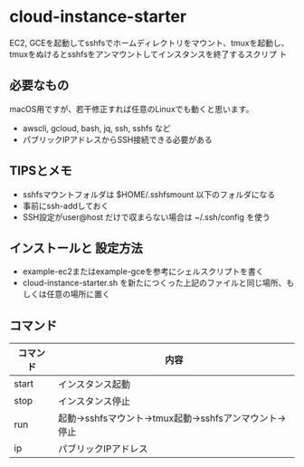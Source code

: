 # cloud-instance-starter

EC2, GCEを起動してsshfsでホームディレクトリをマウント、tmuxを起動し、tmuxをぬけるとsshfsをアンマウントしてインスタンスを終了するスクリプ
ト

## 必要なもの

macOS用ですが、若干修正すれば任意のLinuxでも動くと思います。

* awscli, gcloud, bash, jq, ssh, sshfs など
* パブリックIPアドレスからSSH接続できる必要がある

## TIPSとメモ

* sshfsマウントフォルダは $HOME/.sshfsmount 以下のフォルダになる
* 事前にssh-addしておく
* SSH設定がuser@host だけで収まらない場合は \~/.ssh/config を使う

## インストールと 設定方法

* example-ec2またはexample-gceを参考にシェルスクリプトを書く
* cloud-instance-starter.sh を新たにつくった上記のファイルと同じ場所、もしくは任意の場所に置く

## コマンド

コマンド | 内容
---------|------------
start | インスタンス起動
stop  | インスタンス停止
run   | 起動→sshfsマウント→tmux起動→sshfsアンマウント→停止
ip    | パブリックIPアドレス

